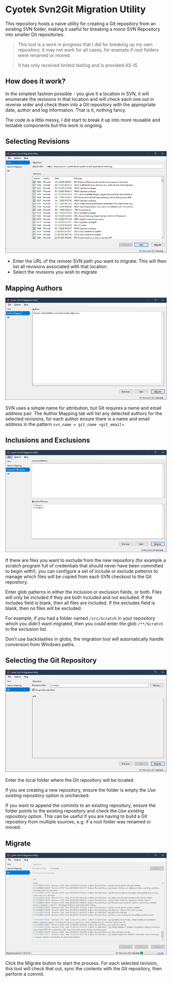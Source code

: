 # Cyotek Svn2Git Migration Utility

This repository hosts a naive utility for creating a Git
repository from an existing SVN folder, making it useful for
breaking a mono SVN Repository into smaller Git repositories.

> This tool is a work in progress that I did for breaking up my
> own repository. It may not work for all cases, for example if
> root folders were renamed or moved.
>
> It has only received limited testing and is provided AS-IS

## How does it work?

In the simplest fashion possible - you give it a location in
SVN, it will enumerate the revisions in that location and will
check each one out in reverse order and check them into a Git
repository with the appropriate date, author and log
information. That is it, nothing fancy.

The code is a little messy, I did start to break it up into more
reusable and testable components but this work is ongoing.

## Selecting Revisions

![Selecting revisions][step1]

* Enter the URL of the _remote_ SVN path you want to migrate.
  This will then list all revisions associated with that
  location
* Select the revisions you wish to migrate

## Mapping Authors

![Entering author mappings][step2]

SVN uses a simple name for attribution, but Git requires a name
and email address pair. The Author Mapping tab will list any
detected authors for the selected revisions, for each author
ensure there is a name and email address in the pattern
`svn_name = git_name <git_email>`.

## Inclusions and Exclusions

![Defining exclusions][step3]

If there are files you want to exclude from the new repository
(for example a scratch program full of credentials that should
never have been committed to begin with!), you can configure a
set of include or exclude patterns to manage which files will be
copied from each SVN checkout to the Git repository.

Enter glob patterns in either the inclusion or exclusion fields,
or both. Files will only be included if they are both included
and not excluded. If the includes field is blank, then all files
are included. If the excludes field is blank, then no files will
be excluded.

For example, if you had a folder named `/src/Scratch` in your
repository which you didn't want migrated, then you could enter
the glob `/**/Scratch` to the exclusion list.

Don't use backslashes in globs, the migration tool will
automatically handle conversion from Windows paths.

## Selecting the Git Repository

![Selecting the Git Repository][step4]

Enter the local folder where the Git repository will be located.

If you are creating a new repository, ensure the folder is empty
the _Use existing repository_ option is unchecked.

If you want to append the commits to an existing repository,
ensure the folder points to the existing repository and check
the _Use existing repository_ option. This can be useful if you
are having to build a Git repository from multiple sources, e.g.
if a root folder was renamed or moved.

## Migrate

![Selecting the Git Repository][step5]

Click the Migrate button to start the process. For each selected
revision, this tool will check that out, sync the contents with
the Git repository, then perform a commit.

[step1]: res/step1.png
[step2]: res/step2.png
[step3]: res/step3.png
[step4]: res/step4.png
[step5]: res/step5.png
